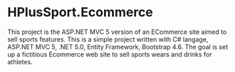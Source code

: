 # HPlusSport.Ecommerce
This project is the ASP.NET MVC 5 version of an ECommerce site aimed to sell sports features. This is a simple project written with C# langage, ASP.NET MVC 5, .NET 5.0, Entity Framework, 
Bootstrap 4.6. The goal is set up a fictitious Ecommerce web site to sell sports wears and drinks for athletes.


